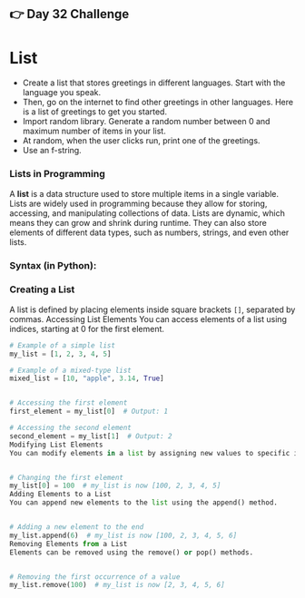 ## 👉 Day 32 Challenge
# List
- Create a list that stores greetings in different languages. Start with the language you speak.
- Then, go on the internet to find other greetings in other languages. Here is a list of greetings to get you started.
- Import random library. Generate a random number between 0 and maximum number of items in your list.
- At random, when the user clicks run, print one of the greetings.
- Use an f-string.


### Lists in Programming

A **list** is a data structure used to store multiple items in a single variable. Lists are widely used in programming because they allow for storing, accessing, and manipulating collections of data. Lists are dynamic, which means they can grow and shrink during runtime. They can also store elements of different data types, such as numbers, strings, and even other lists.

### Syntax (in Python):

### Creating a List
A list is defined by placing elements inside square brackets `[]`, separated by commas.
Accessing List Elements
You can access elements of a list using indices, starting at 0 for the first element.

```python
# Example of a simple list
my_list = [1, 2, 3, 4, 5]

# Example of a mixed-type list
mixed_list = [10, "apple", 3.14, True]


# Accessing the first element
first_element = my_list[0]  # Output: 1

# Accessing the second element
second_element = my_list[1]  # Output: 2
Modifying List Elements
You can modify elements in a list by assigning new values to specific indices.


# Changing the first element
my_list[0] = 100  # my_list is now [100, 2, 3, 4, 5]
Adding Elements to a List
You can append new elements to the list using the append() method.


# Adding a new element to the end
my_list.append(6)  # my_list is now [100, 2, 3, 4, 5, 6]
Removing Elements from a List
Elements can be removed using the remove() or pop() methods.


# Removing the first occurrence of a value
my_list.remove(100)  # my_list is now [2, 3, 4, 5, 6]



